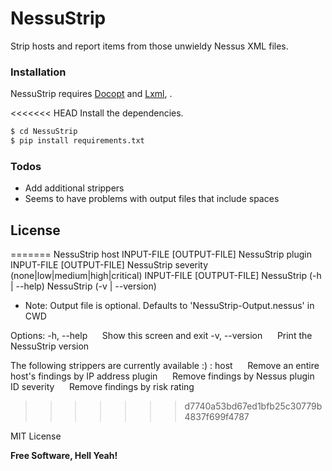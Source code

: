# NessuStrip
Strip hosts and report items from those unwieldy Nessus XML files.

### Installation

NessuStrip requires [Docopt](http://docopt.org/) and [Lxml](https://lxml.de/), .

<<<<<<< HEAD
Install the dependencies.

```sh
$ cd NessuStrip
$ pip install requirements.txt
```
### Todos

 - Add additional strippers
 - Seems to have problems with output files that include spaces

License
----
=======
NessuStrip host <ip> INPUT-FILE [OUTPUT-FILE]
NessuStrip plugin <id> INPUT-FILE [OUTPUT-FILE]
NessuStrip severity (none|low|medium|high|critical) INPUT-FILE [OUTPUT-FILE]
NessuStrip (-h | --help)
NessuStrip (-v | --version)

* Note: Output file is optional. Defaults to 'NessuStrip-Output.nessus' in CWD

Options:
-h, --help&nbsp;&nbsp;&nbsp;&nbsp;&nbsp;&nbsp;Show this screen and exit
-v, --version&nbsp;&nbsp;&nbsp;&nbsp;&nbsp;&nbsp;Print the NessuStrip version

The following strippers are currently available :) :
host&nbsp;&nbsp;&nbsp;&nbsp;&nbsp;&nbsp;Remove an entire host's findings by IP address
plugin&nbsp;&nbsp;&nbsp;&nbsp;&nbsp;&nbsp;Remove findings by Nessus plugin ID
severity&nbsp;&nbsp;&nbsp;&nbsp;&nbsp;&nbsp;Remove findings by risk rating
>>>>>>> d7740a53bd67ed1bfb25c30779b4837f699f4787

MIT License

**Free Software, Hell Yeah!**
